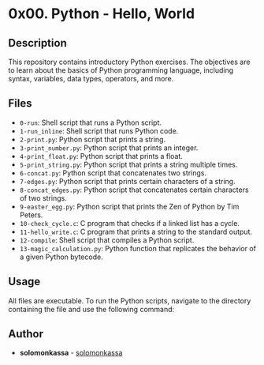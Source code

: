# 0x00. Python - Hello, World

## Description

This repository contains introductory Python exercises. The objectives are to learn about the basics of Python programming language, including syntax, variables, data types, operators, and more.

## Files

- `0-run`: Shell script that runs a Python script.
- `1-run_inline`: Shell script that runs Python code.
- `2-print.py`: Python script that prints a string.
- `3-print_number.py`: Python script that prints an integer.
- `4-print_float.py`: Python script that prints a float.
- `5-print_string.py`: Python script that prints a string multiple times.
- `6-concat.py`: Python script that concatenates two strings.
- `7-edges.py`: Python script that prints certain characters of a string.
- `8-concat_edges.py`: Python script that concatenates certain characters of two strings.
- `9-easter_egg.py`: Python script that prints the Zen of Python by Tim Peters.
- `10-check_cycle.c`: C program that checks if a linked list has a cycle.
- `11-hello_write.c`: C program that prints a string to the standard output.
- `12-compile`: Shell script that compiles a Python script.
- `13-magic_calculation.py`: Python function that replicates the behavior of a given Python bytecode.

## Usage

All files are executable. To run the Python scripts, navigate to the directory containing the file and use the following command:


## Author

- **solomonkassa** - [solomonkassa](https://github.com/solomonkassa)

